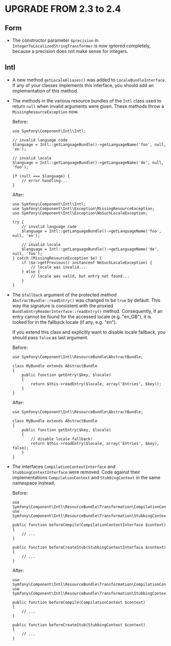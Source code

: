 ﻿UPGRADE FROM 2.3 to 2.4
=======================

Form
----

 * The constructor parameter `$precision` in `IntegerToLocalizedStringTransformer`
   is now ignored completely, because a precision does not make sense for
   integers.

Intl
----

 * A new method `getLocaleAliases()` was added to `LocaleBundleInterface`. If
   any of your classes implements this interface, you should add an implementation
   of this method.

 * The methods in the various resource bundles of the `Intl` class used to
   return `null` when invalid arguments were given. These methods throw a
   `MissingResourceException` now.

   Before:

   ```
   use Symfony\Component\Intl\Intl;

   // invalid language code
   $language = Intl::getLanguageBundle()->getLanguageName('foo', null, 'en');

   // invalid locale
   $language = Intl::getLanguageBundle()->getLanguageName('de', null, 'foo');

   if (null === $language) {
       // error handling...
   }
   ```

   After:

   ```
   use Symfony\Component\Intl\Intl;
   use Symfony\Component\Intl\Exception\MissingResourceException;
   use Symfony\Component\Intl\Exception\NoSuchLocaleException;

   try {
       // invalid language code
       $language = Intl::getLanguageBundle()->getLanguageName('foo', null, 'en');

       // invalid locale
       $language = Intl::getLanguageBundle()->getLanguageName('de', null, 'foo');
   } catch (MissingResourceException $e) {
       if ($e->getPrevious() instanceof NoSuchLocaleException) {
           // locale was invalid...
       } else {
           // locale was valid, but entry not found...
       }
   }
   ```

 * The `$fallback` argument of the protected method `AbstractBundle::readEntry()`
   was changed to be `true` by default. This way the signature is consistent
   with the proxied `BundleEntryReaderInterface::readEntry()` method.
   Consequently, if an entry cannot be found for the accessed locale (e.g. "en_GB"),
   it is looked for in the fallback locale (if any, e.g. "en").

   If you extend this class and explicitly want to disable locale fallback, you
   should pass `false` as last argument.

   Before:

   ```
   use Symfony\Component\Intl\ResourceBundle\AbstractBundle;

   class MyBundle extends AbstractBundle
   {
       public function getEntry($key, $locale)
       {
           return $this->readEntry($locale, array('Entries', $key));
       }
   }
   ```

   After:

   ```
   use Symfony\Component\Intl\ResourceBundle\AbstractBundle;

   class MyBundle extends AbstractBundle
   {
       public function getEntry($key, $locale)
       {
           // disable locale fallback!
           return $this->readEntry($locale, array('Entries', $key), false);
       }
   }
   ```

 * The interfaces `CompilationContextInterface` and `StubbingContextInterface`
   were removed. Code against their implementations `CompilationContext` and
   `StubbingContext` in the same namespace instead.

   Before:

   ```
   use Symfony\Component\Intl\ResourceBundle\Transformation\CompilationContextInterface;
   use Symfony\Component\Intl\ResourceBundle\Transformation\StubbingContextInterface;

   public function beforeCompile(CompilationContextInterface $context)
   {
       // ...
   }

   public function beforeCreateStub(StubbingContextInterface $context)
   {
       // ...
   }
   ```

   After:

   ```
   use Symfony\Component\Intl\ResourceBundle\Transformation\CompilationContext;
   use Symfony\Component\Intl\ResourceBundle\Transformation\StubbingContext;

   public function beforeCompile(CompilationContext $context)
   {
       // ...
   }

   public function beforeCreateStub(StubbingContext $context)
   {
       // ...
   }
   ```
